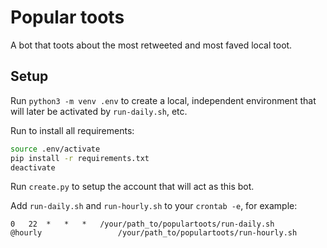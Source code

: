 # Popular toots

A bot that toots about the most retweeted and most faved local toot.

## Setup

Run `python3 -m venv .env` to create a local, independent environment that will later be activated by `run-daily.sh`, etc.

Run to install all requirements:
```bash
source .env/activate
pip install -r requirements.txt
deactivate
```

Run `create.py` to setup the account that will act as this bot.

Add `run-daily.sh` and `run-hourly.sh` to your `crontab -e`, for example:

```
0	22	*	*	*	/your/path_to/populartoots/run-daily.sh
@hourly					/your/path_to/populartoots/run-hourly.sh
```
